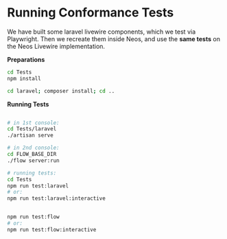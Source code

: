 # Running Conformance Tests

We have built some laravel livewire components, which we test via Playwright. Then we recreate them inside Neos,
and use the **same tests** on the Neos Livewire implementation.

**Preparations**

```bash
cd Tests
npm install

cd laravel; composer install; cd ..
```

**Running Tests**

```bash

# in 1st console:
cd Tests/laravel
./artisan serve

# in 2nd console:
cd FLOW_BASE_DIR
./flow server:run

# running tests:
cd Tests
npm run test:laravel
# or:
npm run test:laravel:interactive


npm run test:flow
# or:
npm run test:flow:interactive


```

